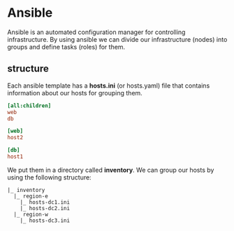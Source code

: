 # Ansible

Ansible is an automated configuration manager for controlling infrastructure. By using ansible
we can divide our infrastructure (nodes) into groups and define tasks (roles) for them.

## structure

Each ansible template has a __hosts.ini__ (or hosts.yaml) file that contains information about our hosts for grouping them.

```ini
[all:children]
web
db

[web]
host2

[db]
host1
```

We put them in a directory called __inventory__. We can group our hosts by using the following structure:

```
|_ inventory
  |_ region-e
    |_ hosts-dc1.ini
    |_ hosts-dc2.ini
  |_ region-w
    |_ hosts-dc3.ini
```
